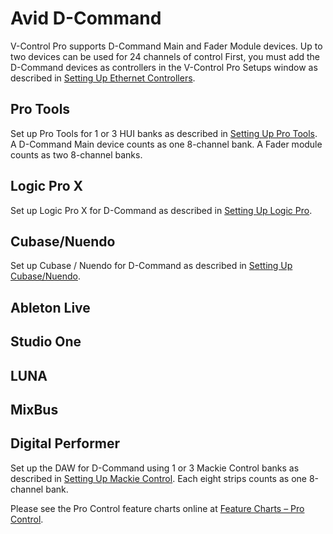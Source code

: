 # Avid D-Command

V-Control Pro supports D-Command Main and Fader Module devices. Up to two devices can be used for 24 channels of control First, you must add the D-Command devices as controllers in the V-Control Pro Setups window as described in [Setting Up Ethernet Controllers](#setting-up-ethernet).

## Pro Tools
Set up Pro Tools for 1 or 3 HUI banks as described in [Setting Up Pro Tools](#setting-up-pro-tools). A D-Command Main device counts as one 8-channel bank. A Fader module counts as two 8-channel banks.

## Logic Pro X
Set up Logic Pro X for D-Command as described in [Setting Up Logic Pro](#setting-up-logic).

## Cubase/Nuendo
Set up Cubase / Nuendo for D-Command as described in [Setting Up Cubase/Nuendo](#setting-up-cubase).

## Ableton Live
## Studio One
## LUNA
## MixBus
## Digital Performer
Set up the DAW for D-Command using 1 or 3 Mackie Control banks as described in [Setting Up Mackie Control](#setting-up-mackie). Each eight strips counts as one 8-channel bank.

Please see the Pro Control feature charts online at [Feature Charts – Pro Control](https://neyrinck.com/help-category/v-control-pro-help/).


<a id="setting-up-faderport"></a>
